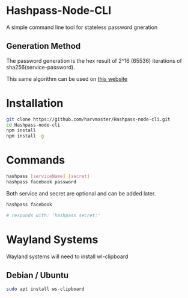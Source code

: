 # Hashpass-Node-CLI
A simple command line tool for stateless password gneration
## Generation Method
The password generation is the hex result of 2^16 (65536) iterations of sha256(service-password).

This same algorithm can be used on [this website](https://sdb.hzuccon.com)

# Installation
```bash
git clone https://github.com/harvmaster/Hashpass-node-cli.git
cd Hashpass-node-cli
npm install
npm install -g
```

# Commands
```bash
hashpass [serviceName] [secret]
hashpass facebook password
```
Both service and secret are optional and can be added later.
```bash
hashpass facebook

# responds with: 'hashpass secret:'  
```

# Wayland Systems
Wayland systems will need to install wl-clipboard
## Debian / Ubuntu
```bash
sudo apt install ws-clipboard
```

